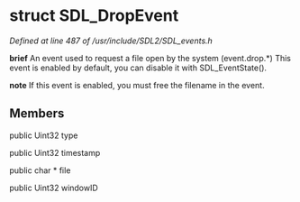 # struct SDL_DropEvent

*Defined at line 487 of /usr/include/SDL2/SDL_events.h*



**brief** An event used to request a file open by the system (event.drop.*)         This event is enabled by default, you can disable it with SDL_EventState().

**note** If this event is enabled, you must free the filename in the event.



## Members

public Uint32 type

public Uint32 timestamp

public char * file

public Uint32 windowID



